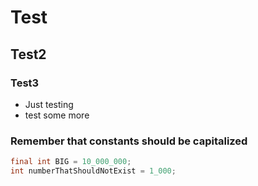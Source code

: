 # Test
## Test2
### Test3
* Just testing
* test some more
### Remember that constants should be capitalized
```java
final int BIG = 10_000_000;
int numberThatShouldNotExist = 1_000;
```
